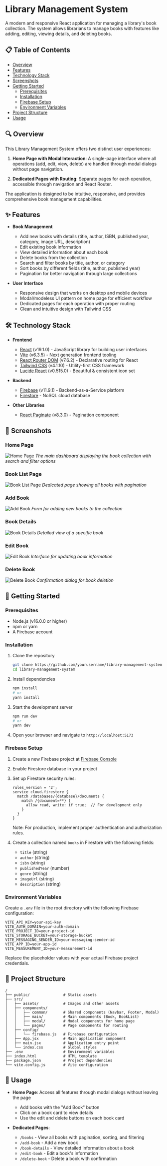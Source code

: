 # Library Management System

A modern and responsive React application for managing a library's book collection. The system allows librarians to manage books with features like adding, editing, viewing details, and deleting books.

## 📋 Table of Contents
- [Overview](#-overview)
- [Features](#-features)
- [Technology Stack](#️-technology-stack)
- [Screenshots](#-screenshots)
- [Getting Started](#-getting-started)
  - [Prerequisites](#prerequisites)
  - [Installation](#installation)
  - [Firebase Setup](#firebase-setup)
  - [Environment Variables](#environment-variables)
- [Project Structure](#-project-structure)
- [Usage](#-usage)

## 🔍 Overview

This Library Management System offers two distinct user experiences:

1. **Home Page with Modal Interaction**: A single-page interface where all operations (add, edit, view, delete) are handled through modal dialogs without page navigation.

2. **Dedicated Pages with Routing**: Separate pages for each operation, accessible through navigation and React Router.

The application is designed to be intuitive, responsive, and provides comprehensive book management capabilities.

## ✨ Features

- **Book Management**
  - Add new books with details (title, author, ISBN, published year, category, image URL, description)
  - Edit existing book information
  - View detailed information about each book
  - Delete books from the collection
  - Search and filter books by title, author, or category
  - Sort books by different fields (title, author, published year)
  - Pagination for better navigation through large collections

- **User Interface**
  - Responsive design that works on desktop and mobile devices
  - Modal/modeless UI pattern on home page for efficient workflow
  - Dedicated pages for each operation with proper routing
  - Clean and intuitive design with Tailwind CSS

## 🛠️ Technology Stack

- **Frontend**
  - [React](https://reactjs.org/) (v19.1.0) - JavaScript library for building user interfaces
  - [Vite](https://vitejs.dev/) (v6.3.5) - Next generation frontend tooling
  - [React Router DOM](https://reactrouter.com/) (v7.6.2) - Declarative routing for React
  - [Tailwind CSS](https://tailwindcss.com/) (v4.1.10) - Utility-first CSS framework
  - [Lucide React](https://lucide.dev/) (v0.515.0) - Beautiful & consistent icon set

- **Backend**
  - [Firebase](https://firebase.google.com/) (v11.9.1) - Backend-as-a-Service platform
  - [Firestore](https://firebase.google.com/docs/firestore) - NoSQL cloud database

- **Other Libraries**
  - [React Paginate](https://www.npmjs.com/package/react-paginate) (v8.3.0) - Pagination component

## 📸 Screenshots

### Home Page
![Home Page](./src/assets/Home_Page.png)
*The main dashboard displaying the book collection with search and filter options*

### Book List Page
![Book List Page](./src/assets/Book_List_Page.png)
*Dedicated page showing all books with pagination*

### Add Book
![Add Book](./src/assets/Add_Book_Page.png)
*Form for adding new books to the collection*

### Book Details
![Book Details](./src/assets/Book_Details_Page.png)
*Detailed view of a specific book*

### Edit Book
![Edit Book](./src/assets/Edit_Book_Page.png)
*Interface for updating book information*

### Delete Book
![Delete Book](./src/assets/Delete_Book_Page.png)
*Confirmation dialog for book deletion*

## 🚀 Getting Started

### Prerequisites

- Node.js (v16.0.0 or higher)
- npm or yarn
- A Firebase account

### Installation

1. Clone the repository
   ```bash
   git clone https://github.com/yourusername/library-management-system.git
   cd library-management-system
   ```

2. Install dependencies
   ```bash
   npm install
   # or
   yarn install
   ```

3. Start the development server
   ```bash
   npm run dev
   # or
   yarn dev
   ```

4. Open your browser and navigate to `http://localhost:5173`

### Firebase Setup

1. Create a new Firebase project at [Firebase Console](https://console.firebase.google.com/)
2. Enable Firestore database in your project
3. Set up Firestore security rules:
   ```
   rules_version = '2';
   service cloud.firestore {
     match /databases/{database}/documents {
       match /{document=**} {
         allow read, write: if true;  // For development only
       }
     }
   }
   ```
   Note: For production, implement proper authentication and authorization rules.

4. Create a collection named `books` in Firestore with the following fields:
   - `title` (string)
   - `author` (string)
   - `isbn` (string)
   - `publishedYear` (number)
   - `genre` (string)
   - `imageUrl` (string)
   - `description` (string)

### Environment Variables

Create a `.env` file in the root directory with the following Firebase configuration:

```
VITE_API_KEY=your-api-key
VITE_AUTH_DOMAIN=your-auth-domain
VITE_PROJECT_ID=your-project-id
VITE_STORAGE_BUCKET=your-storage-bucket
VITE_MESSAGING_SENDER_ID=your-messaging-sender-id
VITE_APP_ID=your-app-id
VITE_MEASUREMENT_ID=your-measurement-id
```

Replace the placeholder values with your actual Firebase project credentials.

## 📁 Project Structure

```
/
├── public/               # Static assets
├── src/
│   ├── assets/           # Images and other assets
│   ├── components/
│   │   ├── common/       # Shared components (Navbar, Footer, Modal)
│   │   ├── main/         # Main components (Book, BookList)
│   │   ├── modal/        # Modal components for home page
│   │   └── pages/        # Page components for routing
│   ├── config/
│   │   └── firebase.js   # Firebase configuration
│   ├── App.jsx           # Main application component
│   ├── main.jsx          # Application entry point
│   └── index.css         # Global styles
├── .env                  # Environment variables
├── index.html            # HTML template
├── package.json          # Project dependencies
└── vite.config.js        # Vite configuration
```

## 📖 Usage

- **Home Page**: Access all features through modal dialogs without leaving the page
  - Add books with the "Add Book" button
  - Click on a book card to view details
  - Use the edit and delete buttons on each book card

- **Dedicated Pages**:
  - `/books` - View all books with pagination, sorting, and filtering
  - `/add-book` - Add a new book
  - `/book-details` - View detailed information about a book
  - `/edit-book` - Edit a book's information
  - `/delete-book` - Delete a book with confirmation


